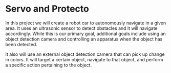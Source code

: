 Servo and Protecto
==================

In this project we will create a robot car to autonomously navigate in a given area.  It uses an ultrasonic sensor to detect obstacles and it will navigate accordingly.  While this is our primary goal, additional goals include using an object detection camera and controlling an apparatus when the object has been detected.

It also will use an external object detection camera that can pick up change in colors.  It will target a certain object, navigate to that object, and perform a specific action pertaining to the object.
